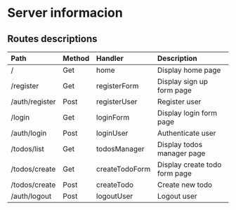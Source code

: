 # Server informacion

## Routes descriptions

| Path           | Method | Handler        | Description                   |
| :------------- | :----- | :------------- | :---------------------------- |
| /              | Get    | home           | Display home page             |
| /register      | Get    | registerForm   | Display sign up form page     |
| /auth/register | Post   | registerUser   | Register user                 |
| /login         | Get    | loginForm      | Display login form page       |
| /auth/login    | Post   | loginUser      | Authenticate user             |
| /todos/list    | Get    | todosManager   | Display todos manager page    |
| /todos/create  | Get    | createTodoForm | Display create todo form page |
| /todos/create  | Post   | createTodo     | Create new todo               |
| /auth/logout   | Post   | logoutUser     | Logout user                   |
